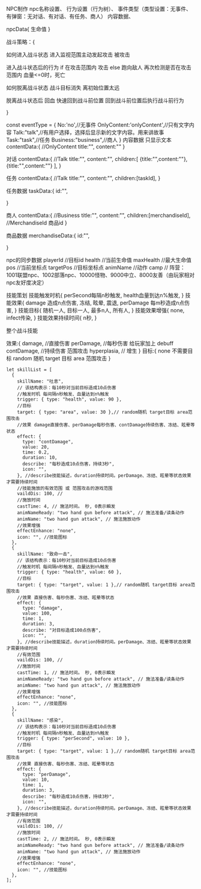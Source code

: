 
NPC制作
npc名称设置、
行为设置（行为树）、
事件类型（类型设置：无事件、
有弹窗：无对话、有对话、有任务、商人）
内容数据、

npcData{
    生命值
}

战斗策略：{

如何进入战斗状态
    进入监视范围主动发起攻击
    被攻击

进入战斗状态后的行为
    if 在攻击范围内
        攻击
    else 
        跑向敌人
        再次检测是否在攻击范围内
    血量<=0时，死亡

如何脱离战斗状态
    战斗目标消失
    离初始位置太远

脱离战斗状态后
    回血
    快速回到战斗前位置
    回到战斗前位置后执行战斗前行为
    
}




const eventType = {
    No:'no',//无事件
    OnlyContent:'onlyContent',//只有文字内容
    Talk:"talk",//有用户选择，选择后显示新的文字内容。用来讲故事
    Task:"task",//任务
    Business:"business",//商人
}
内容数据
只显示文本
contentData:{
    //OnlyContent
    title:"",
    content:""
}

对话
contentData:{
    //Talk
    title:"",
    content:"",
    children:[
        {title:"",content:""},
        {title:"",content:""}
    ], 
}

任务
contentData:{
    //Talk
    title:"",
    content:"",
    children:[taskId], 
}

任务数据
taskData:{
    id:"",

}

商人
contentData:{
    //Business
    title:"",
    content:"",
    children:[merchandiseId], //MerchandiseId 商品id
}

商品数据
merchandiseData:{
    id:"",
    
}

npc的同步数据
playerId //目标id
health //当前生命值
maxHealth //最大生命值
pos //当前坐标点
targetPos //目标坐标点
animName //动作
camp // 阵营：1001联盟npc、1002部落npc、10000怪物、9000中立、8000友善（由玩家相对npc友好度决定）

技能策划
技能触发时机{
    perSecond每隔n秒触发,
    health血量到达n%触发,
}
技能效果{
    damage 造成n点伤害,
    冻结,
    眩晕,
    震退,
    perDamage 每m秒造成n点伤害,
}
技能目标{
    随机一人,
    目标一人,
    最多n人,
    所有人,
}
技能效果增强{
    none,
    infect传染,
}
技能效果持续时间{ 
    n秒,
}

整个战斗技能

效果:{
damage, //直接伤害
perDamage, //每秒伤害 给玩家加上 debuff
contDamage, //持续伤害 范围攻击
hyperplasia, // 增生
} 
目标:{
    none 不需要目标
    random 随机 
    target 目标 
    area 范围攻击
}


    let skillList = [
      {
        skillName: "吐息",
        // 该结构表示：每10秒对当前目标造成10点伤害
        //触发时机 每间隔n秒触发、血量达到n%触发
        trigger: { type: "health", value: 90 },
        //目标
        target: { type: "area", value: 30 },// random随机 target目标 area范围攻击
        //效果 damage直接伤害、perDamage每秒伤害、contDamage持续伤害、冻结、眩晕等状态
        effect: {
          type: "contDamage",
          value: 20,
          time: 0.2,
          duration: 10,
          describe: "每秒造成10点伤害，持续3秒",
          icon: "",
        }, //describe技能描述，duration持续时间。perDamage、冻结、眩晕等状态效果才需要持续时间
        //技能施放的有效范围 或 范围攻击的游戏范围
        vaildDis: 100, //  
        //施放时间
        castTime: 4, // 施法时间。 秒, 0表示瞬发
        animNameReady: "two hand gun before attack", // 施法准备/读条动作
        animName: "two hand gun attack", // 施法施放动作
        //效果增强
        effectEnhance: "none",
        icon: "", //技能图标
      },
      {
        skillName: "致命一击",
        // 该结构表示：每10秒对当前目标造成10点伤害
        //触发时机 每间隔n秒触发、血量达到n%触发
        trigger: { type: "health", value: 60 },
        //目标
        target: { type: "target", value: 1 },// random随机 target目标 area范围攻击
        //效果 直接伤害、每秒伤害、冻结、眩晕等状态
        effect: {
          type: "damage",
          value: 100,
          time: 1,
          duration: 3,
          describe: "对目标造成100点伤害",
          icon: "",
        }, //describe技能描述，duration持续时间。perDamage、冻结、眩晕等状态效果才需要持续时间
        //有效范围
        vaildDis: 100, //  
        //施放时间
        castTime: 1, // 施法时间。 秒, 0表示瞬发
        animNameReady: "two hand gun before attack", // 施法准备/读条动作
        animName: "two hand gun attack", // 施法施放动作
        //效果增强
        effectEnhance: "none",
        icon: "", //技能图标
      },
      {
        skillName: "感染",
        // 该结构表示：每10秒对当前目标造成10点伤害
        //触发时机 每间隔n秒触发、血量达到n%触发
        trigger: { type: "perSecond", value: 10 },
        //目标
        target: { type: "target", value: 1 },// random随机 target目标 area范围攻击
        //效果 直接伤害、每秒伤害、冻结、眩晕等状态
        effect: {
          type: "perDamage",
          value: 10,
          time: 1,
          duration: 3,
          describe: "每秒造成10点伤害，持续3秒",
          icon: "",
        }, //describe技能描述，duration持续时间。perDamage、冻结、眩晕等状态效果才需要持续时间
        //有效范围
        vaildDis: 100, //  
        //施放时间
        castTime: 2, // 施法时间。 秒, 0表示瞬发
        animNameReady: "two hand gun before attack", // 施法准备/读条动作
        animName: "two hand gun attack", // 施法施放动作
        //效果增强
        effectEnhance: "none",
        icon: "", //技能图标
      },
    ];